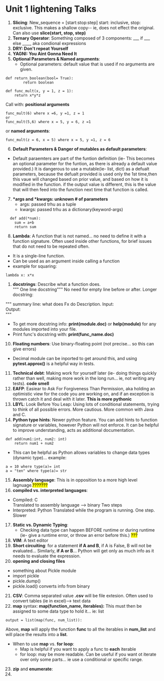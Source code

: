 # Unit 1 lightening Talks
1. **Slicing**: New_sequence = [start:stop:step] start: inclusive, stop: exclusive.  This makes a shallow copy-- ie, does not effect the original.  Can also use **slice(start, stop, step)**   
2. **Ternary Operator**: Something composed of 3 components: ___ if ___ else ____, aka condional expressions  
3. **DRY: Don't repeat Yourself**
4. **YAGNI: You Aint Gonna Need It**
5. **Optional Parameters & Named arguments**:
   - Optional parameters: default value that is used if no arguments are given.  
```
def return_boolean(bool= True):
        return boolean

def func_mult(x, y = 1, z = 1):
    return x*y*z
```
Call with: **positional arguments**
```
func_mult(6) where x =6, y =1, z = 1 
or
func_mult(5,6) where x = 5, y = 6, z =1
```

or **named arguments**:
```
func_mult(z = 6, x = 5) where x = 5, y =1, z = 6
```
6. **Default Parameters & Danger of mutables as default parameters**:
- Default paraemters are part of the funtion definition (ie- This becomes an optional parameter for the funtion, as there is already a default value provided.)  It is dangerous to use a mutable(ie- list, dict) as a defualt parameters, because the defualt provided is used only the 1st time,then this vaue will changed based on prior value, and based on how it is modified in the function.  if the output value is different, this is the value that will then feed into the function next time that function is called.
7. **\*args and \*kwargs: unknown # of parameters**
   - args: passed trhu as a tuple
   - kwargs: passed trhu as a dictionary(keyword-args)
```
  def add(*num):
    sum = a+b
    return sum
```
8. **Lambda**: A function that is not named... no need to define it with a function signature.  Often used inside other functions, for brief issues that do not need to be repeated often. 
- It is a single-line function.
- Can be used as an argument inside calling a function
- example for squaring:
```
lambda x: x*x
```
1.  **docstrings**:
 Describe what a function does.     
 """ One line docstring""" 
 No need for empty line before or after. Longer docstring:

 """
 summary line: what does Fx do
 Description. Input:  
 Output:  
 """   
     
- To get more docstring info: **print(module.__doc__)** or **help(module)** for any modules imported into your file.   
- Print func's docstring with: **print(func_name.__doc__)**   

10. **Floating numbers**:  Use binary-floating point (not precise... so this can give errors)  
- Decimal module can be inported to get around this, and using **pytest.approx()** is a helpful way in tests.    
11. **Technical debt**: Making work for yourself later (ie- doing things quickly rather than well, making more work in the long run... ie, not writing any tests). **code smell**   
12. **EAFP**: Easiear to Ask For Forgiveness Than Permission, aka holding an optimistic view for the code you are working on, and if an exception is thrown catch it and deal with it later.  **This is more pythonic**
13. **LBYL**: Look Before You Leap: Using lots of conditional statements, trying to think of all possible errors. More cautious. More common with Java and C.  
14. **Python type hints**: Newer python feature. You can add hints to function signature or variables, however Python will not enforce.  It can be helpful to improve understanding, acts as additional documentation.
```
def add(num1:int, num2: int)
    return num1 + num2
```
- This can be helpful as Python allows variables to change data types (dynamic type)... example:
```
a = 10 where type(a)= int
a = "ten" where type(a)= str
```
15. **Assembly language**: This is in opposition to a more high level lagnuage.<mark>???????</mark>
16. **compiled vs. interpreted languages**: 
- Compiled: C  
  Translated to assembly language --> binary
  Two steps
- Interpreted: Python
  Translated while the program is running.
  One step. Slower
17. **Static vs. Dynamic Typing**:
    - Checking data type can happen BEFORE runtime or during runtime (ie- give a runtime error, or throw an error before this.) <mark> ??? </mark>
18.  **VIM**: A text editor
19.  **Short circuiting**:  for a statement **if A and B**, if A is False, B will not be evaluated... Similarly, **if A or B**... Python will get only as much info as it needs to evaluate the expression.
20.  **opening and closing files** 
- something about Pickle module
- import pickle
- pickle.dump()
- pickle.load() converts info from binary
21. **CSV**: Comma separated value **.csv** will be file extesion. Often used to convert tables (ie in excel)--> text data
22. **map**
syntax: **map(function_name, iterables):** This must then be assigned to some data type to hold it... ie: list
```
output = list(map(func, num_list)):
```
Above, **map** will apply the function **func** to all the iterables in **num_list** and will place the results into a **list**.
- When to use **map** vs. **for loop**:
  - Map is helpful if you want to apply a func to **each** iterable 
  - for loop: may be more readable. Can be useful if you want ot iterate over only some parts... ie use a conditional or specific range.

23. **zip** and **enumerate**:
24.    
